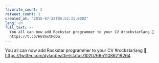 ```yaml
---
favorite_count: 2
retweet_count: 1
created_at: "2018-07-22T05:52:31.000Z"
lang: en
full_text: >-
  You all can now add Rockstar programmer to your CV #rockstarlang 🤘
  https://t.co/H6YmxtFdDu
---
```


You all can now add Rockstar programmer to your CV #rockstarlang 🤘
<https://twitter.com/dylanbeattie/status/1020769511086219264>

